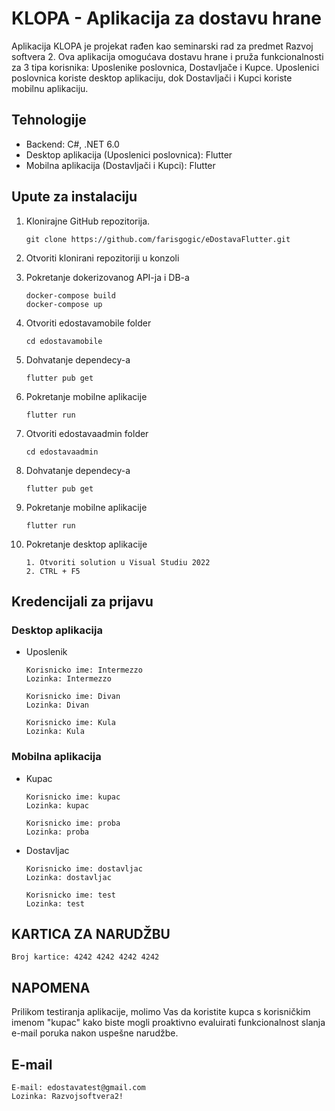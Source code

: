# KLOPA - Aplikacija za dostavu hrane

Aplikacija KLOPA je projekat rađen kao seminarski rad za predmet Razvoj softvera 2. Ova aplikacija omogućava dostavu hrane i pruža funkcionalnosti za 3 tipa korisnika: Uposlenike poslovnica, Dostavljače i Kupce. Uposlenici poslovnica koriste desktop aplikaciju, dok Dostavljači i Kupci koriste mobilnu aplikaciju.

## Tehnologije

- Backend: C#, .NET 6.0
- Desktop aplikacija (Uposlenici poslovnica): Flutter
- Mobilna aplikacija (Dostavljači i Kupci): Flutter

## Upute za instalaciju

1. Klonirajne GitHub repozitorija.

    ```
    git clone https://github.com/farisgogic/eDostavaFlutter.git
    ```
    
2. Otvoriti klonirani repozitoriji u konzoli

3. Pokretanje dokerizovanog API-ja i DB-a

    ```
    docker-compose build
    docker-compose up
    ```
    
    
4. Otvoriti edostavamobile folder

    ```
    cd edostavamobile
    ```

5. Dohvatanje dependecy-a

    ```
    flutter pub get
    ```
    
6. Pokretanje mobilne aplikacije

    ```
    flutter run
    ```   

7. Otvoriti edostavaadmin folder

    ```
    cd edostavaadmin
    ```

8. Dohvatanje dependecy-a

    ```
    flutter pub get
    ```
    
9. Pokretanje mobilne aplikacije

    ```
    flutter run
    ```   
    
10. Pokretanje desktop aplikacije

    ```
    1. Otvoriti solution u Visual Studiu 2022
    2. CTRL + F5
    ```    
   
## Kredencijali za prijavu   

### Desktop aplikacija

- Uposlenik

    ```
    Korisnicko ime: Intermezzo            
    Lozinka: Intermezzo                                    
    ```

    ```
    Korisnicko ime: Divan            
    Lozinka: Divan                                    
    ``` 

    ```
    Korisnicko ime: Kula            
    Lozinka: Kula                                    
    ```     
    
### Mobilna aplikacija

- Kupac

    ```
    Korisnicko ime: kupac
    Lozinka: kupac  
    ```
    
    ```
    Korisnicko ime: proba
    Lozinka: proba  
    ```
    
    
- Dostavljac

    ```
    Korisnicko ime: dostavljac
    Lozinka: dostavljac  
    ```   
    
    ```
    Korisnicko ime: test
    Lozinka: test  
    ```
    
## KARTICA ZA NARUDŽBU

```
Broj kartice: 4242 4242 4242 4242
```

## NAPOMENA
Prilikom testiranja aplikacije, molimo Vas da koristite kupca s korisničkim imenom "kupac" kako biste mogli proaktivno evaluirati funkcionalnost slanja e-mail poruka nakon uspešne narudžbe.

## E-mail

```
E-mail: edostavatest@gmail.com
Lozinka: Razvojsoftvera2!  
```
